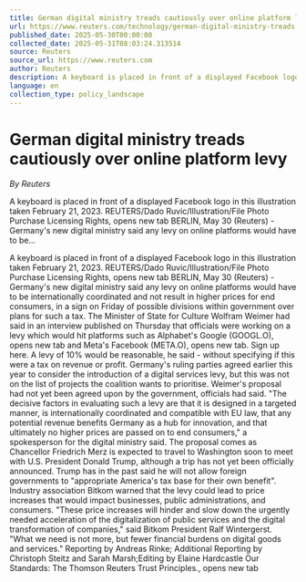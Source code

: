 ```yaml
---
title: German digital ministry treads cautiously over online platform levy
url: https://www.reuters.com/technology/german-digital-ministry-treads-cautiously-over-online-platform-levy-2025-05-30/
published_date: 2025-05-30T00:00:00
collected_date: 2025-05-31T08:03:24.313514
source: Reuters
source_url: https://www.reuters.com
author: Reuters
description: A keyboard is placed in front of a displayed Facebook logo in this illustration taken February 21, 2023. REUTERS/Dado Ruvic/Illustration/File Photo Purchase Licensing Rights, opens new tab BERLIN, May 30 (Reuters) - Germany's new digital ministry said any levy on online platforms would have to be...
language: en
collection_type: policy_landscape
---
```


# German digital ministry treads cautiously over online platform levy

*By Reuters*

A keyboard is placed in front of a displayed Facebook logo in this illustration taken February 21, 2023. REUTERS/Dado Ruvic/Illustration/File Photo Purchase Licensing Rights, opens new tab BERLIN, May 30 (Reuters) - Germany's new digital ministry said any levy on online platforms would have to be...

A keyboard is placed in front of a displayed Facebook logo in this illustration taken February 21, 2023. REUTERS/Dado Ruvic/Illustration/File Photo Purchase Licensing Rights, opens new tab BERLIN, May 30 (Reuters) - Germany's new digital ministry said any levy on online platforms would have to be internationally coordinated and not result in higher prices for end consumers, in a sign on Friday of possible divisions within government over plans for such a tax. The Minister of State for Culture Wolfram Weimer had said in an interview published on Thursday that officials were working on a levy which would hit platforms such as Alphabet's Google (GOOGL.O), opens new tab and Meta's Facebook (META.O), opens new tab. Sign up here. A levy of 10% would be reasonable, he said - without specifying if this were a tax on revenue or profit. Germany's ruling parties agreed earlier this year to consider the introduction of a digital services levy, but this was not on the list of projects the coalition wants to prioritise. Weimer's proposal had not yet been agreed upon by the government, officials had said. "The decisive factors in evaluating such a levy are that it is designed in a targeted manner, is internationally coordinated and compatible with EU law, that any potential revenue benefits Germany as a hub for innovation, and that ultimately no higher prices are passed on to end consumers," a spokesperson for the digital ministry said. The proposal comes as Chancellor Friedrich Merz is expected to travel to Washington soon to meet with U.S. President Donald Trump, although a trip has not yet been officially announced. Trump has in the past said he will not allow foreign governments to "appropriate America's tax base for their own benefit". Industry association Bitkom warned that the levy could lead to price increases that would impact businesses, public administrations, and consumers. "These price increases will hinder and slow down the urgently needed acceleration of the digitalization of public services and the digital transformation of companies," said Bitkom President Ralf Wintergerst. "What we need is not more, but fewer financial burdens on digital goods and services." Reporting by Andreas Rinke; Additional Reporting by Christoph Steitz and Sarah Marsh;Editing by Elaine Hardcastle Our Standards: The Thomson Reuters Trust Principles., opens new tab